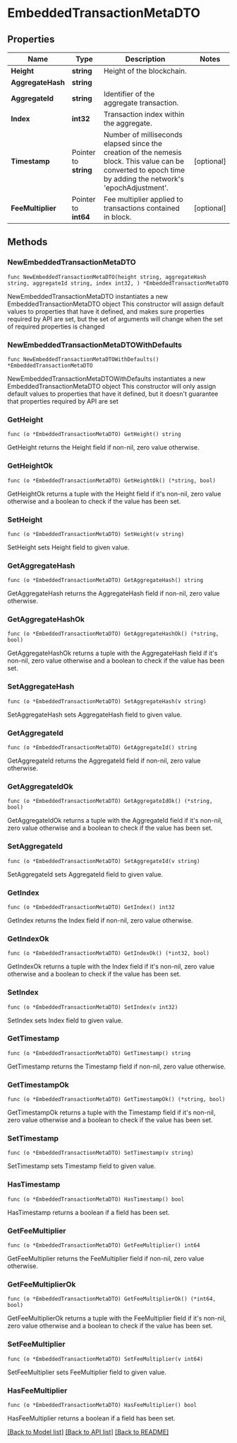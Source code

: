# EmbeddedTransactionMetaDTO

## Properties

Name | Type | Description | Notes
------------ | ------------- | ------------- | -------------
**Height** | **string** | Height of the blockchain. | 
**AggregateHash** | **string** |  | 
**AggregateId** | **string** | Identifier of the aggregate transaction. | 
**Index** | **int32** | Transaction index within the aggregate. | 
**Timestamp** | Pointer to **string** | Number of milliseconds elapsed since the creation of the nemesis block. This value can be converted to epoch time by adding the network&#39;s &#39;epochAdjustment&#39;. | [optional] 
**FeeMultiplier** | Pointer to **int64** | Fee multiplier applied to transactions contained in block. | [optional] 

## Methods

### NewEmbeddedTransactionMetaDTO

`func NewEmbeddedTransactionMetaDTO(height string, aggregateHash string, aggregateId string, index int32, ) *EmbeddedTransactionMetaDTO`

NewEmbeddedTransactionMetaDTO instantiates a new EmbeddedTransactionMetaDTO object
This constructor will assign default values to properties that have it defined,
and makes sure properties required by API are set, but the set of arguments
will change when the set of required properties is changed

### NewEmbeddedTransactionMetaDTOWithDefaults

`func NewEmbeddedTransactionMetaDTOWithDefaults() *EmbeddedTransactionMetaDTO`

NewEmbeddedTransactionMetaDTOWithDefaults instantiates a new EmbeddedTransactionMetaDTO object
This constructor will only assign default values to properties that have it defined,
but it doesn't guarantee that properties required by API are set

### GetHeight

`func (o *EmbeddedTransactionMetaDTO) GetHeight() string`

GetHeight returns the Height field if non-nil, zero value otherwise.

### GetHeightOk

`func (o *EmbeddedTransactionMetaDTO) GetHeightOk() (*string, bool)`

GetHeightOk returns a tuple with the Height field if it's non-nil, zero value otherwise
and a boolean to check if the value has been set.

### SetHeight

`func (o *EmbeddedTransactionMetaDTO) SetHeight(v string)`

SetHeight sets Height field to given value.


### GetAggregateHash

`func (o *EmbeddedTransactionMetaDTO) GetAggregateHash() string`

GetAggregateHash returns the AggregateHash field if non-nil, zero value otherwise.

### GetAggregateHashOk

`func (o *EmbeddedTransactionMetaDTO) GetAggregateHashOk() (*string, bool)`

GetAggregateHashOk returns a tuple with the AggregateHash field if it's non-nil, zero value otherwise
and a boolean to check if the value has been set.

### SetAggregateHash

`func (o *EmbeddedTransactionMetaDTO) SetAggregateHash(v string)`

SetAggregateHash sets AggregateHash field to given value.


### GetAggregateId

`func (o *EmbeddedTransactionMetaDTO) GetAggregateId() string`

GetAggregateId returns the AggregateId field if non-nil, zero value otherwise.

### GetAggregateIdOk

`func (o *EmbeddedTransactionMetaDTO) GetAggregateIdOk() (*string, bool)`

GetAggregateIdOk returns a tuple with the AggregateId field if it's non-nil, zero value otherwise
and a boolean to check if the value has been set.

### SetAggregateId

`func (o *EmbeddedTransactionMetaDTO) SetAggregateId(v string)`

SetAggregateId sets AggregateId field to given value.


### GetIndex

`func (o *EmbeddedTransactionMetaDTO) GetIndex() int32`

GetIndex returns the Index field if non-nil, zero value otherwise.

### GetIndexOk

`func (o *EmbeddedTransactionMetaDTO) GetIndexOk() (*int32, bool)`

GetIndexOk returns a tuple with the Index field if it's non-nil, zero value otherwise
and a boolean to check if the value has been set.

### SetIndex

`func (o *EmbeddedTransactionMetaDTO) SetIndex(v int32)`

SetIndex sets Index field to given value.


### GetTimestamp

`func (o *EmbeddedTransactionMetaDTO) GetTimestamp() string`

GetTimestamp returns the Timestamp field if non-nil, zero value otherwise.

### GetTimestampOk

`func (o *EmbeddedTransactionMetaDTO) GetTimestampOk() (*string, bool)`

GetTimestampOk returns a tuple with the Timestamp field if it's non-nil, zero value otherwise
and a boolean to check if the value has been set.

### SetTimestamp

`func (o *EmbeddedTransactionMetaDTO) SetTimestamp(v string)`

SetTimestamp sets Timestamp field to given value.

### HasTimestamp

`func (o *EmbeddedTransactionMetaDTO) HasTimestamp() bool`

HasTimestamp returns a boolean if a field has been set.

### GetFeeMultiplier

`func (o *EmbeddedTransactionMetaDTO) GetFeeMultiplier() int64`

GetFeeMultiplier returns the FeeMultiplier field if non-nil, zero value otherwise.

### GetFeeMultiplierOk

`func (o *EmbeddedTransactionMetaDTO) GetFeeMultiplierOk() (*int64, bool)`

GetFeeMultiplierOk returns a tuple with the FeeMultiplier field if it's non-nil, zero value otherwise
and a boolean to check if the value has been set.

### SetFeeMultiplier

`func (o *EmbeddedTransactionMetaDTO) SetFeeMultiplier(v int64)`

SetFeeMultiplier sets FeeMultiplier field to given value.

### HasFeeMultiplier

`func (o *EmbeddedTransactionMetaDTO) HasFeeMultiplier() bool`

HasFeeMultiplier returns a boolean if a field has been set.


[[Back to Model list]](../README.md#documentation-for-models) [[Back to API list]](../README.md#documentation-for-api-endpoints) [[Back to README]](../README.md)


